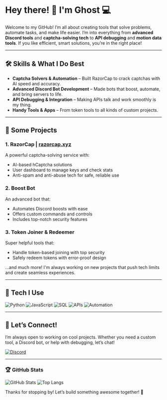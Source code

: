 # Hey there! 👋 I'm Ghost 💻

Welcome to my GitHub! I’m all about creating tools that solve problems, automate tasks, and make life easier. I’m into everything from **advanced Discord tools** and **captcha-solving tech** to **API debugging** and **motion data tools**. If you like efficient, smart solutions, you’re in the right place!

---

## 🛠️ Skills & What I Do Best
- **Captcha Solvers & Automation** – Built RazorCap to crack captchas with AI speed and accuracy.
- **Advanced Discord Bot Development** – Made bots that boost, automate, and bring servers to life.
- **API Debugging & Integration** – Making APIs talk and work smoothly is my thing.
- **Handy Tools & Apps** – From token tools to all kinds of custom projects.

---

## 🌟 Some Projects
### 1. **RazorCap | [razorcap.xyz](https://razorcap.xyz)**
A powerful captcha-solving service with:
- AI-based hCaptcha solutions
- User dashboard to manage keys and check stats
- Anti-spam and anti-abuse tech for safe, reliable use

### 2. **Boost Bot**
An advanced bot that:
- Automates Discord boosts with ease
- Offers custom commands and controls
- Includes top-notch security features

### 3. **Token Joiner & Redeemer**
Super helpful tools that:
- Handle token-based joining with top security
- Safely redeem tokens with error-proof design

…and much more! I'm always working on new projects that push tech limits and create seamless experiences.

---

## 🔧 Tech I Use
![Python](https://img.shields.io/badge/-Python-301934?style=for-the-badge&logo=python&logoColor=white)
![JavaScript](https://img.shields.io/badge/-JavaScript-8A2BE2?style=for-the-badge&logo=javascript&logoColor=white)
![SQL](https://img.shields.io/badge/-SQL-3c2a4d?style=for-the-badge&logo=sql&logoColor=white)
![APIs](https://img.shields.io/badge/-APIs-6A0DAD?style=for-the-badge&logo=api&logoColor=white)
![Automation](https://img.shields.io/badge/-Automation-301934?style=for-the-badge&logo=automation&logoColor=white)

---

## 🤝 Let’s Connect!
I’m always open to working on cool projects. Whether you need a custom tool, a Discord bot, or help with debugging, let’s chat!

[![Discord](https://img.shields.io/badge/Discord-301934?style=for-the-badge&logo=discord&logoColor=white)](https://discordapp.com/users/920070652302606376)


---

### 🏆 GitHub Stats
![GitHub Stats](https://github-readme-stats.vercel.app/api?username=Ghost&show_icons=true&theme=dark)
![Top Langs](https://github-readme-stats.vercel.app/api/top-langs/?username=Ghost&layout=compact&theme=dark)

Thanks for stopping by! Let’s build something awesome together! 🎉
